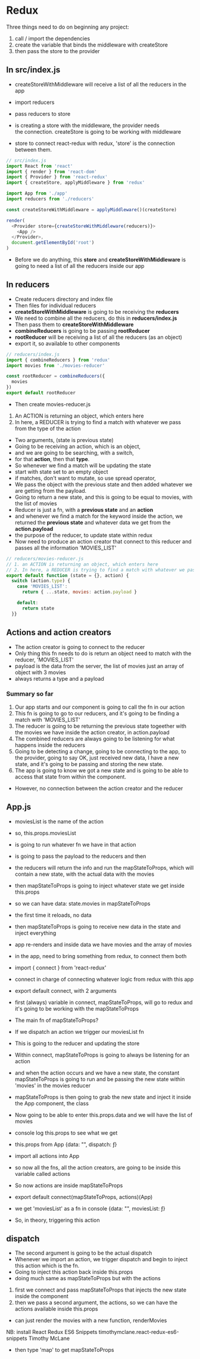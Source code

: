 # Redux

Three things need to do on beginning any project:
1. call / import the dependencies
2. create the variable that binds the middleware with createStore
3. then pass the store to the provider

## In src/index.js

* createStoreWithMiddleware will receive a list of all the reducers in the app
* import reducers
* pass reducers to store

* is creating a store with the middleware, the provider needs  
the connection. createStore is going to be working with middleware

* store to connect react-redux with redux, 'store' is the connection
between them.

```javascript
// src/index.js
import React from 'react'
import { render } from 'react-dom'
import { Provider } from 'react-redux'
import { createStore, applyMiddleware } from 'redux'

import App from './app'
import reducers from './reducers'

const createStoreWithMiddleware = applyMiddleware()(createStore)

render(
  <Provider store={createStoreWithMiddleware(reducers)}>
    <App />
  </Provider>,
  document.getElementById('root')
)
```
* Before we do anything, this __store__ and __createStoreWithMiddleware__ is going to need a list of all the reducers inside our app

## In reducers

* Create reducers directory and index file
* Then files for individual reducers
* __createStoreWithMiddleware__ is going to be receiving the __reducers__
* We need to combine all the reducers, do this in __reducers/index.js__
* Then pass them to __createStoreWithMiddleware__
* __combineReducers__ is going to be passing __rootReducer__
* __rootReducer__ will be receiving a list of all the reducers (as an object)
* export it, so available to other components

```javascript
// reducers/index.js
import { combineReducers } from 'redux'
import movies from './movies-reducer'

const rootReducer = combineReducers({
  movies
})
export default rootReducer

```

* Then create movies-reducer.js
1. An ACTION is returning an object, which enters here
2. In here, a REDUCER is trying to find a match with whatever we pass from the type of the action
* Two arguments, (state is previous state)
* Going to be receiving an action, which is an object,
* and we are going to be searching, with a switch,
* for that __action__, then that __type__.
* So whenever we find a match will be updating the state
* start with state set to an empty object
* if matches, don't want to mutate, so use spread operator,
* We pass the object with the previous state and then added whatever we are getting from the payload.
* Going to return a new state, and this is going to be equal to movies, with the list of movies
* Reducer is just a fn, with a __previous state__ and an __action__
* and whenever we find a match for the keyword inside the action, we returned the __previous state__  and whatever data we get from the __action.payload__
* the purpose of the reducer, to update state within redux
* Now need to produce an action creator that connect to this reducer and passes all the information 'MOVIES_LIST'

```javascript
// reducers/movies-reducer.js
// 1. an ACTION is returning an object, which enters here
// 2. In here, a REDUCER is trying to find a match with whatever we pass from the type of the action
export default function (state = {}, action) {
  switch (action.type) {
    case 'MOVIES_LIST':
      return { ...state, movies: action.payload }

    default:
      return state
  }}

```

## Actions and action creators

* The action creator is going to connect to the reducer
* Only thing this fn needs to do is return an object
need to match with the reducer, 'MOVIES_LIST'
* payload is the data from the server, the list of movies
just an array of object with 3 movies
* always returns a type and a payload

### Summary so far

1. Our app starts and our component is going to call the fn in our action
2. This fn is going to go to our reducers, and it's going to be finding a match with 'MOVIES_LIST'
3. The reducer is going to be returning the previous state togeether with the movies we have inside the action creator, in action.payload
4. The combined reducers are always going to be listening for what happens inside the reducers
5. Going to be detecting a change, going to be connecting to the app, to the provider, going to say OK, just received new data, I have a new state, and it's going to be passing and storing the new state.
6. The app is going to know we got a new state and is going to be able to access that state from within the component.
* However, no connection between the action creator and the reducer

## App.js

* moviesList is the name of the action
* so, this.props.moviesList
* is going to run whatever fn we have in that action
* is going to pass the payload to the reducers and then
* the reducers will return the info and run the mapStateToProps, which will contain a new state, with the actual data with the movies
* then mapStateToProps is going to inject whatever state we get inside this.props
* so we can have data: state.movies in mapStateToProps
* the first time it reloads, no data
* then mapStateToProps is going to receive new data in the state
  and inject everything
* app re-renders and inside data we have movies and the array of movies

* in the app, need to bring something from redux, to connect them both
* import { connect } from 'react-redux'
* connect in charge of connecting whatever logic from redux with this app
* export default connect, with 2 arguments
* first (always) variable in connect, mapStateToProps, will go to redux and it's going to be working with the mapStateToProps
* The main fn of mapStateToProps?
* If we dispatch an action we trigger our moviesList fn
* This is going to the reducer and updating the store
* Within connect, mapStateToProps is going to always be listening for an action
* and when the action occurs and we have a new state, the constant mapStateToProps is going to run and be passing the new state within 'movies' in the movies reducer
* mapStateToProps is then going to grab the new state and inject it inside the App component, the class
* Now going to be able to enter this.props.data and we will have the list of movies
* console log this.props to see what we get
* this.props from App {data: "", dispatch: ƒ}
* import all actions into App
* so now all the fns, all the action creators, are going to be inside this variable called actions
* So now actions are inside mapStateToProps
* export default connect(mapStateToProps, actions)(App)
* we get 'moviesList' as a fn in console {data: "", moviesList: ƒ}
* So, in theory, triggering this action

## dispatch

* The second argument is going to be the actual dispatch
* Whenever we import an action, we trigger dispatch and begin to inject this action which is the fn.
* Going to inject this action back inside this.props
* doing much same as mapStateToProps but with the actions

1. first we connect and pass mapStateToProps that injects the new state inside the component
2. then we pass a second argument, the actions, so we can have the actions available inside this.props
* can just render the movies with a new function, renderMovies





NB: install React Redux ES6 Snippets
timothymclane.react-redux-es6-snippets
Timothy McLane
* then type 'map' to get mapStateToProps
